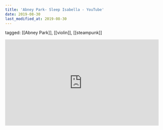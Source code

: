 ```yaml
---
title: 'Abney Park- Sleep Isabella - YouTube'
date: 2019-08-30
last_modified_at: 2019-08-30
---
```

tagged: [[Abney Park]], [[violin]], [[steampunk]]
<iframe allow="accelerometer; autoplay; clipboard-write; encrypted-media; gyroscope; picture-in-picture" allowfullscreen="" frameborder="0" height="281" id="youtube_iframe" src="https://www.youtube.com/embed/P5aTGhdzLxQ?feature=oembed&amp;enablejsapi=1&amp;origin=https://safe.txmblr.com&amp;wmode=opaque" width="500"></iframe>